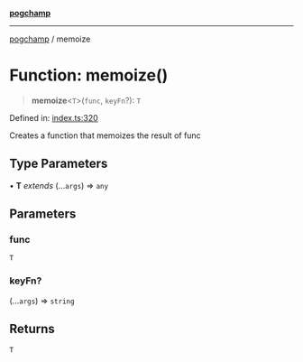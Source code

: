 [**pogchamp**](../README.md)

***

[pogchamp](../globals.md) / memoize

# Function: memoize()

> **memoize**\<`T`\>(`func`, `keyFn`?): `T`

Defined in: [index.ts:320](https://github.com/antonandresen/pogchamp/blob/c622d552b9277eb468753e85a6bbba7d57ac30d7/index.ts#L320)

Creates a function that memoizes the result of func

## Type Parameters

• **T** *extends* (...`args`) => `any`

## Parameters

### func

`T`

### keyFn?

(...`args`) => `string`

## Returns

`T`
